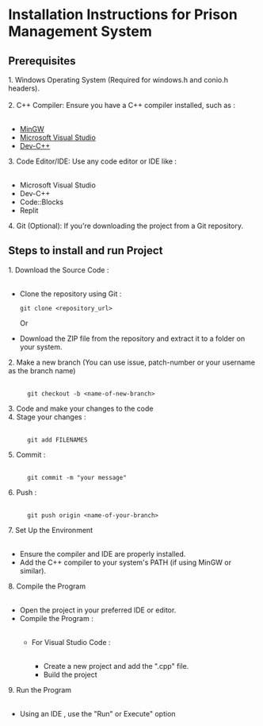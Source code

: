 # Installation Instructions for Prison Management System
<h2>Prerequisites</h2>
1. Windows Operating System (Required for windows.h and conio.h headers).<br><br>
2. C++ Compiler: Ensure you have a C++ compiler installed, such as : 
<ul><br>
  <li>
    <a href="https://sourceforge.net/projects/mingw/">MinGW</a>
  </li>
  <li>
    <a href="https://code.visualstudio.com/">Microsoft Visual Studio</a>
  </li>
  <li>
    <a href="https://www.bloodshed.net/">Dev-C++</a>
  </li>
</ul>
3. Code Editor/IDE: Use any code editor or IDE like :
<ul><br>
  <li>Microsoft Visual Studio</li>
  <li>Dev-C++</li>
  <li>Code::Blocks</li>
  <li>Replit</li>
</ul>
4. Git (Optional): If you're downloading the project from a Git repository.

<h2>Steps to install and run Project</h2>
1. Download the Source Code :
<ul><br>
  <li>Clone the repository using Git :</li>
</ul>
<ul>
  
``` 
git clone <repository_url>
```
</ul>
<ul>
  <p>Or</p>
  <li>Download the ZIP file from the repository and extract it to a folder on your system.</li>
</ul>
2. Make a new branch (You can use issue, patch-number or your username as the branch name)<br><br>
<ul>
  
```
  git checkout -b <name-of-new-branch>
```
</ul>
3. Code and make your changes to the code<br>
4. Stage your changes : <br><br>
<ul>

```
  git add FILENAMES
```
</ul>
5. Commit : <br><br>
<ul>

```
  git commit -m "your message"
```
</ul>
6. Push : <br><br>
<ul>

```
  git push origin <name-of-your-branch>
```
</ul>
7. Set Up the Environment 
<ul><br>
  <li>Ensure the compiler and IDE are properly installed.</li>
  <li>Add the C++ compiler to your system's PATH (if using MinGW or similar).</li>
</ul>
8. Compile the Program
<ul><br>
  <li>Open the project in your preferred IDE or editor.</li>
  <li>Compile the Program : </li>
  <ul><br>
    <li>For Visual Studio Code : </li>
    <ul><br>
      <li>Create a new project and add the ".cpp" file.</li>
      <li>Build the project</li>
    </ul>
  </ul>
</ul>
9. Run the Program 
<ul><br>
  <li>Using an IDE , use the "Run" or Execute" option</li>
</ul>
